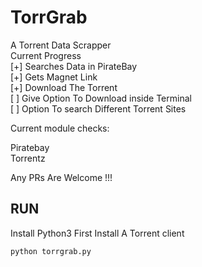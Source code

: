 # TorrGrab
A Torrent Data Scrapper
<br>
Current Progress  <br>
[+] Searches Data in PirateBay  <br>
[+] Gets Magnet Link  <br>
[+] Download The Torrent  <br>
[ ] Give Option To Download inside Terminal <br>
[ ] Option To search Different Torrent Sites  <br>


Current module checks: 

Piratebay<br>
Torrentz


Any PRs Are Welcome !!!


## RUN


Install Python3 First
Install A Torrent client 

```
python torrgrab.py
```
